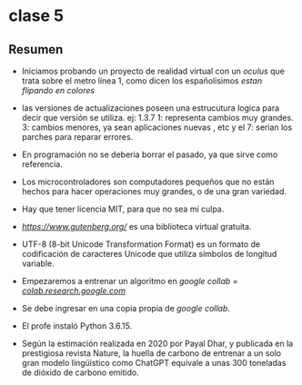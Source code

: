 # clase 5

## Resumen

- Iniciamos probando un proyecto de realidad virtual con un *oculus* que trata sobre el metro línea 1, como dicen los españolisimos *estan flipando en colores*

- las versiones de actualizaciones poseen una estrucutura logica para decir que versión se utiliza. ej: 1.3.7   1: representa cambios muy grandes. 3: cambios menores, ya sean aplicaciones nuevas , etc y el 7: serian los parches para reparar errores.

- En programación no se deberia borrar el pasado, ya que sirve como referencia.

- Los microcontroladores son computadores pequeños que no están hechos para hacer operaciones muy grandes, o de una gran variedad.

- Hay que tener licencia MIT, para que no sea mi culpa.

- *https://www.gutenberg.org/* es una biblioteca virtual gratuita.

- UTF-8 (8-bit Unicode Transformation Format) es un formato de codificación de caracteres Unicode que utiliza símbolos de longitud variable.

- Empezaremos a entrenar un algoritmo en *google collab* = *[colab.research.google.com](https://colab.research.google.com/)*

- Se debe ingresar en una copia propia de *google collab*.

- El profe instaló Python 3.6.15.

- Según la estimación realizada en 2020 por Payal Dhar, y publicada en la prestigiosa revista Nature, la huella de carbono de entrenar a un solo gran modelo lingüístico como ChatGPT equivale a unas 300 toneladas de dióxido de carbono emitido.
